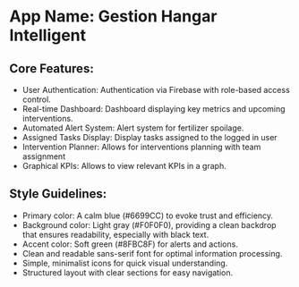 # **App Name**: Gestion Hangar Intelligent

## Core Features:

- User Authentication: Authentication via Firebase with role-based access control.
- Real-time Dashboard: Dashboard displaying key metrics and upcoming interventions.
- Automated Alert System: Alert system for fertilizer spoilage.
- Assigned Tasks Display: Display tasks assigned to the logged in user
- Intervention Planner: Allows for interventions planning with team assignment
- Graphical KPIs: Allows to view relevant KPIs in a graph.

## Style Guidelines:

- Primary color: A calm blue (#6699CC) to evoke trust and efficiency.
- Background color: Light gray (#F0F0F0), providing a clean backdrop that ensures readability, especially with black text.
- Accent color: Soft green (#8FBC8F) for alerts and actions.
- Clean and readable sans-serif font for optimal information processing.
- Simple, minimalist icons for quick visual understanding.
- Structured layout with clear sections for easy navigation.